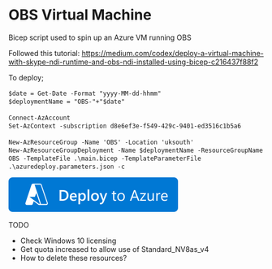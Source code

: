# OBS Virtual Machine

Bicep script used to spin up an Azure VM running OBS

Followed this tutorial: https://medium.com/codex/deploy-a-virtual-machine-with-skype-ndi-runtime-and-obs-ndi-installed-using-bicep-c216437f88f2



To deploy;
```
$date = Get-Date -Format "yyyy-MM-dd-hhmm"
$deploymentName = "OBS-"+"$date"

Connect-AzAccount
Set-AzContext -subscription d8e6ef3e-f549-429c-9401-ed3516c1b5a6

New-AzResourceGroup -Name 'OBS' -Location 'uksouth'
New-AzResourceGroupDeployment -Name $deploymentName -ResourceGroupName OBS -TemplateFile .\main.bicep -TemplateParameterFile .\azuredeploy.parameters.json -c
```


[![Deploy To Azure](https://raw.githubusercontent.com/Azure/azure-quickstart-templates/master/1-CONTRIBUTION-GUIDE/images/deploytoazure.svg?sanitize=true)](https://portal.azure.com/#create/Microsoft.Template/uri/https%3A%2F%2Fraw.githubusercontent.com%2FEtchUK%2FEtch.Play.OBS%2Fmain%2Fmain.bicep)






TODO

* Check Windows 10 licensing
* Get quota increased to allow use of Standard_NV8as_v4
* How to delete these resources?
